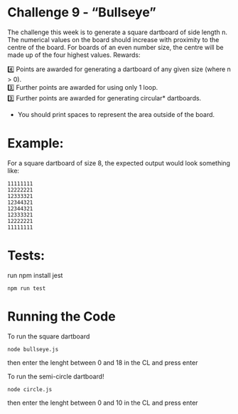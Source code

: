 # Challenge 9 - “Bullseye”
The challenge this week is to generate a square dartboard of side length n. The numerical values on the board should increase with proximity to the centre of the board. For boards of an even number size, the centre will be made up of the four highest values.
Rewards:<br>

:four:  Points are awarded for generating a dartboard of any given size (where n > 0).<br>
:three:  Further points are awarded for using only 1 loop.<br>
:three:  Further points are awarded for generating circular* dartboards.<br>

* You should print spaces to represent the area outside of the board.
# Example:
For a square dartboard of size 8, the expected output would look something like:
```
11111111
12222221
12333321
12344321
12344321
12333321
12222221
11111111
```

# Tests:
run npm install jest
```
npm run test
```

# Running the Code
To run the square dartboard 
```
node bullseye.js
```
then enter the lenght between 0 and 18 in the CL and press enter

To run the semi-circle dartboard!
```
node circle.js
```
then enter the lenght between 0 and 10 in the CL and press enter
